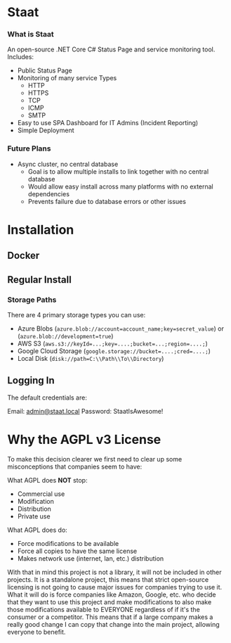 # Staat
### What is Staat
An open-source .NET Core C# Status Page and service monitoring tool. Includes:
- Public Status Page
- Monitoring of many service Types
    - HTTP
    - HTTPS
    - TCP
    - ICMP
    - SMTP
- Easy to use SPA Dashboard for IT Admins (Incident Reporting)
- Simple Deployment

### Future Plans
- Async cluster, no central database
  - Goal is to allow multiple installs to link together with no central database
  - Would allow easy install across many platforms with no external dependencies
  - Prevents failure due to database errors or other issues
  

# Installation
## Docker

## Regular Install
### Storage Paths
There are 4 primary storage types you can use:
- Azure Blobs (`azure.blob://account=account_name;key=secret_value`) or (`azure.blob://development=true`)
- AWS S3 (`aws.s3://keyId=...;key=....;bucket=...;region=....;`)
- Google Cloud Storage (`google.storage://bucket=....;cred=....;`)
- Local Disk (`disk://path=C:\\Path\\To\\Directory`)


## Logging In
The default credentials are:

Email: admin@staat.local
Password: StaatIsAwesome!

# Why the AGPL v3 License
To make this decision clearer we first need to clear up some misconceptions that companies seem to have:

What AGPL does **NOT** stop:
- Commercial use
- Modification
- Distribution
- Private use

What AGPL does do:
- Force modifications to be available
- Force all copies to have the same license
- Makes network use (internet, lan, etc.) distribution

With that in mind this project is not a library, it will not be included in other projects. It is a standalone project, this means that strict open-source licensing is not going to cause major issues for companies trying to use it.
What it will do is force companies like Amazon, Google, etc. who decide that they want to use this project and make modifications to also make those modifications available to EVERYONE regardless of if it's the consumer or a competitor.
This means that if a large company makes a really good change I can copy that change into the main project, allowing everyone to benefit.
